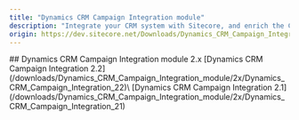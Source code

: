 ```yaml
---
title: "Dynamics CRM Campaign Integration module"
description: "Integrate your CRM system with Sitecore, and enrich the CRM with information about customers' online activity."
origin: https://dev.sitecore.net/Downloads/Dynamics_CRM_Campaign_Integration_module.aspx
---
```


<Card variant='outlineRaised' px={0} mb={8}>
<CardHeader>
## Dynamics CRM Campaign Integration module 2.x
</CardHeader>
<CardBody>
[Dynamics CRM Campaign Integration 2.2](/downloads/Dynamics_CRM_Campaign_Integration_module/2x/Dynamics_CRM_Campaign_Integration_22)\
[Dynamics CRM Campaign Integration 2.1](/downloads/Dynamics_CRM_Campaign_Integration_module/2x/Dynamics_CRM_Campaign_Integration_21)
</CardBody>          
</Card>